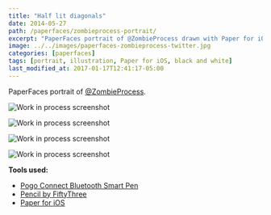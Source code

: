```yaml
---
title: "Half lit diagonals"
date: 2014-05-27
path: /paperfaces/zombieprocess-portrait/
excerpt: "PaperFaces portrait of @ZombieProcess drawn with Paper for iOS on an iPad."
image: ../../images/paperfaces-zombieprocess-twitter.jpg
categories: [paperfaces]
tags: [portrait, illustration, Paper for iOS, black and white]
last_modified_at: 2017-01-17T12:41:17-05:00
---
```


PaperFaces portrait of [@ZombieProcess](https://twitter.com/zombieprocess).

![Work in process screenshot](../../images/paperfaces-zombieprocess-process-1-lg.jpg)

![Work in process screenshot](../../images/paperfaces-zombieprocess-process-2-lg.jpg)

![Work in process screenshot](../../images/paperfaces-zombieprocess-process-3-lg.jpg)

![Work in process screenshot](../../images/paperfaces-zombieprocess-process-4-lg.jpg)

**Tools used:**

- [Pogo Connect Bluetooth Smart Pen](https://www.amazon.com/gp/product/B009K448L4/ref=as_li_ss_tl?ie=UTF8&camp=1789&creative=390957&creativeASIN=B009K448L4&linkCode=as2&tag=mademist-20)
- [Pencil by FiftyThree](https://amzn.to/35tCkJW)
- [Paper for iOS](https://paper.bywetransfer.com/)

